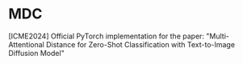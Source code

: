 # MDC
[ICME2024] Official PyTorch implementation for the paper: "Multi-Attentional Distance for Zero-Shot Classification with Text-to-Image Diffusion Model"
